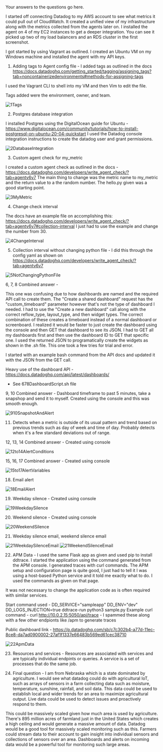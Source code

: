 Your answers to the questions go here.

I started off connecting Datadog to my AWS account to see what metrics it could pull out of CloudWatch. It created a unified view of my infrastructure along with the metrics collected from the agents later on. I installed the agent on 4 of my EC2 instances to get a deeper integration. You can see it picked up two of my load balancers and an RDS cluster in the first screenshot.

I got started by using Vagrant as outlined. I created an Ubuntu VM on my Windows machine and installed the agent with my API keys.

1. Adding tags to Agent config file - I added tags as outlined in the docs https://docs.datadoghq.com/getting_started/tagging/assigning_tags?tab=noncontainerizedenvironments#methods-for-assigning-tags

I used the Vagrant CLI to shell into my VM and then Vim to edit the file.

Tags added were the environment, owner, and team.

![1Tags](https://user-images.githubusercontent.com/11410885/159150192-bc07f8c5-895b-428c-8161-5971f2634b6c.PNG)

2. Postgres database integration

I installed Postgres using the DigitalOcean guide for Ubuntu - https://www.digitalocean.com/community/tutorials/how-to-install-postgresql-on-ubuntu-20-04-quickstart
I used the Datadog console integration instructions to create the datadog user and grant permissions.

![2DatabaseIntegration](https://user-images.githubusercontent.com/11410885/159150216-63d9c99a-06c5-4a0f-8cb8-fa7bbd43373b.PNG)

3. Custom agent check for my_metric

I created a custom agent check as outlined in the docs - https://docs.datadoghq.com/developers/write_agent_check/?tab=agentv6v7
The main thing to change was the metric name to my_metric and the return value to a the random number. The hello.py given was a good starting point.

![3MyMetric](https://user-images.githubusercontent.com/11410885/159150222-2b144e6c-1cc7-4716-9c7a-6439d8ccb024.PNG)

4. Change check interval

The docs have an example file on accomplishing this: https://docs.datadoghq.com/developers/write_agent_check/?tab=agentv6v7#collection-interval
I just had to use the example and change the number from 30.

![4ChangeInterval](https://user-images.githubusercontent.com/11410885/159150247-9cc2bc2a-ff15-4915-bdc3-f34258d9ca8b.PNG)

5. Collection interval without changing python file - I did this through the config yaml as shown on https://docs.datadoghq.com/developers/write_agent_check/?tab=agentv6v7

![5NotChangingPythonFile](https://user-images.githubusercontent.com/11410885/159150295-512d4154-e820-4b82-b501-a8450524b223.PNG)

6, 7, 8 Combined answer -

This one was confusing due to how dashboards are named and the required API call to create them. The "Create a shared dashboard" request has the "custom_timeboard" parameter however that's not the type of dashboard I needed. I had to use the "Create a new dashboard" call along with the correct reflow_type, layout_type, and then widget types. The correct combination of these creates a timeboard instead of a normal dashboard or screenboard. I realized it would be faster to just create the dashboard using the console and then GET that dashboard to see its JSON. I had to GET all my dashboards first and then use the dashboard ID to GET that specific one. I used the returned JSON to programatically create the widgets as shown in the .sh file. This one took a few tries for trial and error.

I started with an example bash command from the API docs and updated it with the JSON from the GET call.

Heavy use of the dashboard API - https://docs.datadoghq.com/api/latest/dashboards/

- See 678DashboardScript.sh file

9, 10 Combined answer - Dashboard timeframe to past 5 minutes, take a snapshop and send it to myself. Created using the console and this was smooth enough.

![910SnapshotAndAlert](https://user-images.githubusercontent.com/11410885/159150456-6e245c32-dd9f-4e36-ace9-81b4301b7f24.PNG)

11. Detects when a metric is outside of its usual pattern and trend based on previous trends such as day of week and time of day. Probably detects when it's a few standard deviations out of range.

12, 13, 14 Combined answer - Created using console

![12to14AlertConditions](https://user-images.githubusercontent.com/11410885/159150496-e8d6eece-fa95-45c5-9708-be489ef0038d.PNG)

15, 16, 17 Combined answer - Created using console

![15to17AlertVariables](https://user-images.githubusercontent.com/11410885/159150500-e221a937-bddc-47d1-b944-37c2aff4af59.PNG)

18. Email alert

![18EmailAlert](https://user-images.githubusercontent.com/11410885/159150510-c5f77beb-d34d-464b-95f3-b6f3ad8f9be0.PNG)

19. Weekday silence - Created using console

![19WeekdaySilence](https://user-images.githubusercontent.com/11410885/159150517-c0b1072b-c077-4cdc-805b-93c642436448.PNG)

20. Weekend silence - Created using console

![20WeekendSilence](https://user-images.githubusercontent.com/11410885/159150521-c252ee39-5f54-45e8-8af8-5aadb7461ea9.PNG)

21. Weekday silence email, weekend silence email

![21WeekdaySilenceEmail](https://user-images.githubusercontent.com/11410885/159150535-3d941e74-be8b-456f-a532-3b3d6e4988f7.PNG)
![21WeekendSilenceEmail](https://user-images.githubusercontent.com/11410885/159150538-ccc9b0af-b741-4586-803f-760b49902c99.PNG)

22. APM Data - I used the same Flask app as given and used pip to install ddtrace. I started the application using the command generated from the APM console. I generated traces with curl commands. The APM setup and configuration page is quite good, I just had to tell it I was using a host-based Python service and it told me exactly what to do. I used the commands as given on that page.

It was not necessary to change the application code as is often required with similar services.

Start command used - DD_SERVICE="sampleapp" DD_ENV="dev" DD_LOGS_INJECTION=true ddtrace-run python3 sample.py
Example curl command - curl http://10.0.2.15:5050/api/trace - I spammed these along with a few other endpionts like /apm to generate traces

Public dashboard link - https://p.datadoghq.com/sb/c7c302b4-a77d-11ec-8ce8-da7ad0900002-27af1f1337e66483b569ed61cec38710

![22ApmData](https://user-images.githubusercontent.com/11410885/159150751-f2f34109-f3d5-4a2b-82e5-04e6e169ecb0.PNG)

23. Resources and services - Resources are associated with services and are typically individual endpints or queries. A service is a set of processes that do the same job.

24. Final question - I am from Nebraska which is a state dominated by agriculture. I would see what datadog could do with agricultural IoT, such as arrays of sensors in a farm collecting data such as moisture, temperature, sunshine, rainfall, and soil data. This data could be used to establish local and wider trends for an area to maximize agricultural output. Live data could be used to detect issues and proactively respond to them.

This could be massively scaled given how much area is used by agriculture. There's 895 million acres of farmland just in the United States which creates a high ceiling and would generate a massive amount of data. Datadog would be a good tool for massively scaled monitoring such as this. Farmers could stream data to their account to gain insight into individual sensors and collections of sensors over an area. Dashboards and alerts on incoming data would be a powerful tool for monitoring such large areas.
